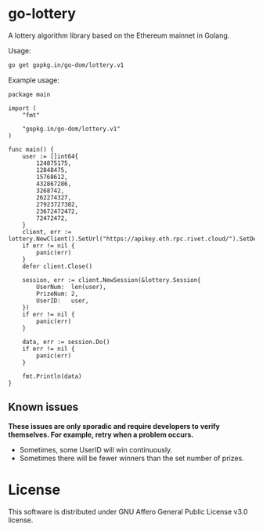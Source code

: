 # go-lottery

A lottery algorithm library based on the Ethereum mainnet in Golang.

Usage:
```sh
go get gopkg.in/go-dom/lottery.v1
```

Example usage:
```golang
package main

import (
	"fmt"

	"gopkg.in/go-dom/lottery.v1"
)

func main() {
	user := []int64{
		124875175,
		12848475,
		15768612,
		432867286,
		3268742,
		262274327,
		27923727382,
		23672472472,
		72472472,
	}
	client, err := lottery.NewClient().SetUrl("https://apikey.eth.rpc.rivet.cloud/").SetDebug().Dial()
	if err != nil {
		panic(err)
	}
	defer client.Close()

	session, err := client.NewSession(&lottery.Session{
		UserNum:  len(user),
		PrizeNum: 2,
		UserID:   user,
	})
	if err != nil {
		panic(err)
	}

	data, err := session.Do()
	if err != nil {
		panic(err)
	}

	fmt.Println(data)
}
```

## Known issues

**These issues are only sporadic and require developers to verify themselves. For example, retry when a problem occurs.**

- Sometimes, some UserID will win continuously.
- Sometimes there will be fewer winners than the set number of prizes.


# License
This software is distributed under GNU Affero General Public License v3.0 license.
